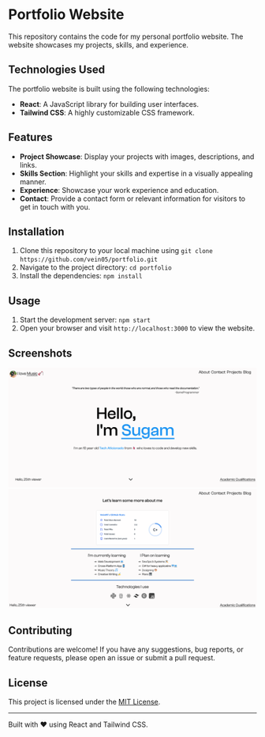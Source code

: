 # Portfolio Website

This repository contains the code for my personal portfolio website. The website showcases my projects, skills, and experience.

## Technologies Used

The portfolio website is built using the following technologies:

- **React**: A JavaScript library for building user interfaces.
- **Tailwind CSS**: A highly customizable CSS framework.

## Features

- **Project Showcase**: Display your projects with images, descriptions, and links.
- **Skills Section**: Highlight your skills and expertise in a visually appealing manner.
- **Experience**: Showcase your work experience and education.
- **Contact**: Provide a contact form or relevant information for visitors to get in touch with you.

## Installation

1. Clone this repository to your local machine using 
`git clone https://github.com/vein05/portfolio.git`
2. Navigate to the project directory: `cd portfolio`
3. Install the dependencies: `npm install`

## Usage

1. Start the development server: `npm start`
2. Open your browser and visit `http://localhost:3000` to view the website.

## Screenshots

![Screenshot 1](assets/Images/Screenshot1.png)
![Screenshot 2](assets/Images/Screeshot2.png)

## Contributing

Contributions are welcome! If you have any suggestions, bug reports, or feature requests, please open an issue or submit a pull request.

## License

This project is licensed under the [MIT License](LICENSE).

---

Built with ❤️ using React and Tailwind CSS.
